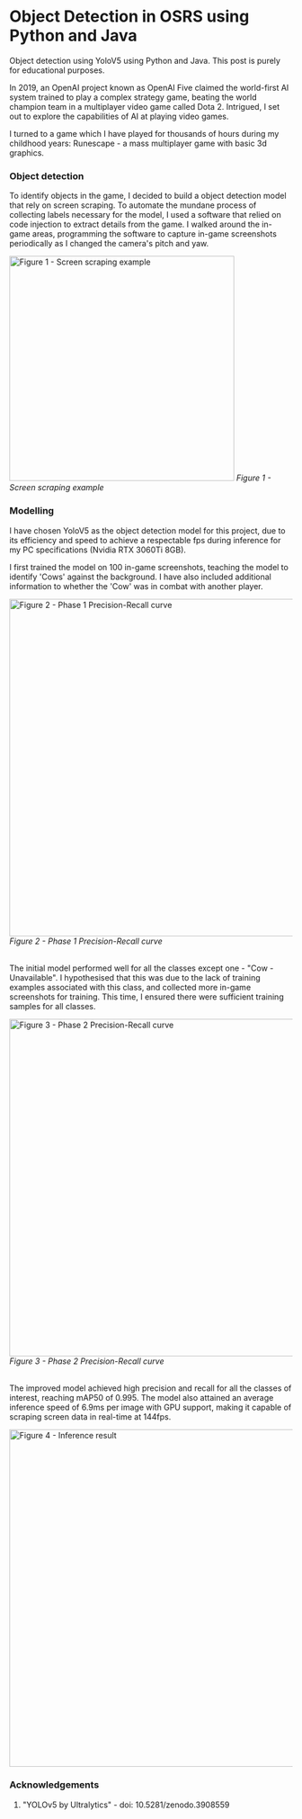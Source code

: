 # Object Detection in OSRS using Python and Java
Object detection using YoloV5 using Python and Java. This post is purely for educational purposes.

In 2019, an OpenAI project known as OpenAI Five claimed the world-first AI system trained to play a complex strategy game, beating the world champion team in a multiplayer video game called Dota 2. Intrigued, I set out to explore the capabilities of AI at playing video games.

I turned to a game which I have played for thousands of hours during my childhood years: Runescape - a mass multiplayer game with basic 3d graphics. 

### Object detection

To identify objects in the game, I decided to build a object detection model that rely on screen scraping. To automate the mundane process of collecting labels necessary for the model, I used a software that relied on code injection to extract details from the game. I walked around the in-game areas, programming the software to capture in-game screenshots periodically as I changed the camera's pitch and yaw.

<img src="https://user-images.githubusercontent.com/66121721/208275066-9158a026-f8ad-4aad-9f0c-ebec87f7950c.png" alt="Figure 1 - Screen scraping example"  width="400"/>
<em> Figure 1 - Screen scraping example  </em>


### Modelling 

I have chosen YoloV5 as the object detection model for this project, due to its efficiency and speed to achieve a respectable fps during inference for my PC specifications (Nvidia RTX 3060Ti 8GB). 

I first trained the model on 100 in-game screenshots, teaching the model to identify 'Cows' against the background. I have also included additional information to whether the 'Cow' was in combat with another player.

<img src="https://user-images.githubusercontent.com/66121721/208278268-403abffc-a178-4504-a395-76e69e0f34ac.png" alt="Figure 2 - Phase 1 Precision-Recall curve"  width="600"/>
<em> Figure 2 - Phase 1 Precision-Recall curve </em>

\
The initial model performed well for all the classes except one - "Cow - Unavailable". I hypothesised that this was due to the lack of training examples associated with this class, and collected more in-game screenshots for training. This time, I ensured there were sufficient training samples for all classes.

<img src="https://user-images.githubusercontent.com/66121721/208278430-19163ab3-9346-4b2d-a6c7-99573a841c39.png" alt="Figure 3 - Phase 2 Precision-Recall curve"  width="600"/>
<em> Figure 3 - Phase 2 Precision-Recall curve </em>

\
The improved model achieved high precision and recall for all the classes of interest, reaching mAP50 of 0.995. The model also attained an average inference speed of 6.9ms per image with GPU support, making it capable of scraping screen data in real-time at 144fps. 

<img src="https://user-images.githubusercontent.com/66121721/208278519-74cb71f1-600e-47f6-816a-f22de818372f.png" alt="Figure 4 - Inference result"  width="600"/>

### Acknowledgements
1. "YOLOv5 by Ultralytics" - doi: 10.5281/zenodo.3908559
